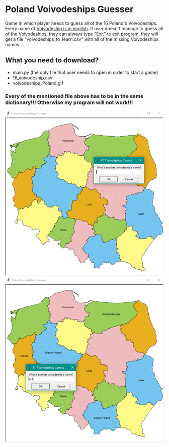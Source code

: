 # Poland Voivodeships Guesser
Game in which player needs to guess all of the 16 Poland's Voivodeships. Every name of [Voivodeship is in english](https://en.wikipedia.org/wiki/Administrative_divisions_of_Poland#Voivodeships). If user doesn't manage to guess all of the Voivodeships, they can always type "Exit" to exit program, they will get a file "voivodeships_to_learn.csv" with all of the missing Voivodeships names. 
## What you need to download?
- main.py (the only file that user needs to open in order to start a game)
- 16_voivodeship.csv
- voivodeships_Poland.gif
### Every of the mentioned file above has to be in the same dictionary!!! Otherwise my program will not work!!!
<img src='./screenshots/poland_voivodeships_guesser_screenshot1.png' width='700'>
<img src='./screenshots/poland_voivodeships_guesser_screenshot2.png' width='700'>
